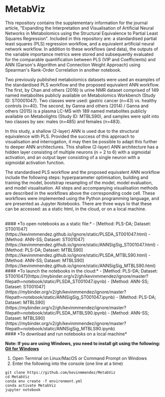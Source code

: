# MetabViz

This repository contains the supplementary information for the journal article, "Expanding the Interpretation and Visualisation of Artificial Neural Networks in Metabolomics using the Structural Equivalence to Partial Least Squares Regression". Included in this repository are: a standardised partial least squares (PLS) regression workflow, and a equivalent artificial neural network workflow. In addition to these workflows (and data), the outputs of the variable importance metrics were stored and subsequently evaluated for the comparable quantification between PLS (VIP and Coefficients) and ANN (Garson's Algorithm and Connection Weight Approach) using Spearman's Rank-Order Correlation in another notebook. 

Two previously published metabolomics datasets were used an examples of the standardised PLS workflow and the proposed equivalent ANN workflow. The first, by Chan and others (2016) is urine NMR dataset comprised of 149 named metabolites publicly available on Metabolomics Workbench (Study ID: ST0001047). Two classes were used: gastric cancer (n=43) vs. healthy controls (n=40). The second, by Ganna and others (2014) / Ganna and others (2015) is a plasma LC-MS with 189 named metabolites publicly available on Metabolights (Study ID: MTBLS90), and samples were split into two classes by sex: males (n=485) and females (n=483). 

In this study, a shallow (2-layer) ANN is used due to the structural equivalence with PLS. Provided the success of this approach to visualisation and interrogation, it may then be possible to adapt this further to deeper ANN architectures. This shallow (2-layer) ANN architecture has a hidden layer consisting of multiple neurons (n = 2 to 6) with a sigmoidal activation, and an output layer consisting of a single neuron with a sigmoidal activation function.

The standardised PLS workflow and the proposed equivalent ANN workflow include the following steps: hyperparameter optimisation, building and training the model, bootstrap resampling of the model, model evaluation, and model visualisation. All steps and accompanying visualisation methods are described in the workflows above the corresponding code cell. These workflows were implemented using the Python programming language, and are presented as Jupyter Notebooks. There are three ways to that these can be accessed: as a static html, in the cloud, or on a local machine.

</br>
#### *To open notebooks as a static file:* 
-  [Method: PLS-DA; Dataset: ST001047](https://kevinmmendez.github.io/ignore/static/PLSDA_ST001047.html)
-  [Method: ANN-SS; Dataset: ST001047](https://kevinmmendez.github.io/ignore/static/ANNSigSig_ST001047.html)
-  [Method: PLS-DA; Dataset: MTBLS90](https://kevinmmendez.github.io/ignore/static/PLSDA_MTBLS90.html)
-  [Method: ANN-SS; Dataset: MTBLS90](https://kevinmmendez.github.io/ignore/static/ANNSigSig_MTBLS90.html)

</br>
#### *To launch the notebooks in the cloud:* 
-  [Method: PLS-DA; Dataset: ST001047](https://mybinder.org/v2/gh/kevinmmendez/ignore/master?filepath=notebook/static/PLSDA_ST001047.ipynb)
-  [Method: ANN-SS; Dataset: ST001047](https://mybinder.org/v2/gh/kevinmmendez/ignore/master?filepath=notebook/static/ANNSigSig_ST001047.ipynb)
-  [Method: PLS-DA; Dataset: MTBLS90](https://mybinder.org/v2/gh/kevinmmendez/ignore/master?filepath=notebook/static/PLSDA_MTBLS90.ipynb)
-  [Method: ANN-SS; Dataset: MTBLS90](https://mybinder.org/v2/gh/kevinmmendez/ignore/master?filepath=notebook/static/ANNSigSig_MTBLS90.ipynb)

</br>
#### *To download and run notebooks on a local machine*

**Note: If you are using Windows, you need to install git using the following: [Git for Windows](https://gitforwindows.org/)**

1. Open Terminal on Linux/MacOS or Command Prompt on Windows
2. Enter the following into the console (one line at a time)

```console
git clone https://github.com/kevinmmendez/MetabViz
cd MetabViz
conda env create -f environment.yml
conda activate MetabViz
jupyter notebook
```
